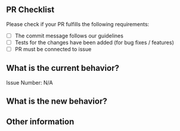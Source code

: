 <!-- '[type] message' -->
## PR Checklist
Please check if your PR fulfills the following requirements:

- [ ] The commit message follows our guidelines
- [ ] Tests for the changes have been added (for bug fixes / features)
- [ ] PR must be connected to issue

## What is the current behavior?
<!-- Please describe the current behavior that you are modifying, or link to a relevant issue. -->
Issue Number: N/A


## What is the new behavior?



## Other information